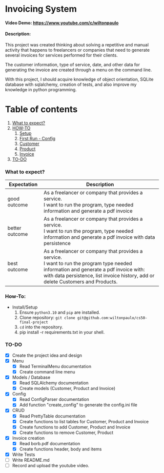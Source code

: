 # Invoicing System

#### Video Demo: https://www.youtube.com/c/wiltonpaulo

#### Description:

This project was created thinking about solving a repetitive and manual activity that happens to freelancers or companies that need to generate several invoices for services performed for their clients.

The customer information, type of service, date, and other data for generating the invoice are created through a menu on the command line.

With this project, I should acquire knowledge of object orientation, SQLite database with sqlalchemy, creation of tests, and also improve my knowledge in python programming.

# Table of contents

1. [What to expect?](#what-to-expect)
2. [HOW-TO](#paragraph1)
   1. [Setup](#subparagraph1)
   2. [First Run - Config](#subparagraph1)
   3. [Customer](#subparagraph1)
   4. [Product](#subparagraph1)
   5. [Invoice](#subparagraph1)
3. [TO-DO](#to-do-tasks)

### What to expect?

| Expectation    | Description                                                                                                                                                                                                                       |
| -------------- | --------------------------------------------------------------------------------------------------------------------------------------------------------------------------------------------------------------------------------- |
| good outcome   | As a freelancer or company that provides a service.<br> I want to run the program, type needed information and generate a pdf invoice                                                                                             |
| better outcome | As a freelancer or company that provides a service.<br> I want to run the program, type needed information and generate a pdf invoice with data persistence                                                                       |
| best outcome   | As a freelancer or company that provides a service.<br> I want to run the program type needed information and generate a pdf invoice with:<br> with data persistence, list invoice history, add or delete Customers and Products. |

### How-To:

- Install/Setup
  1. Ensure `python3.10` and `pip` are installed.
  1. Clone repository: `git clone git@github.com:wiltonpaulo/cs50-final-project`
  1. `cd` into the repository.
  1. pip install -r requirements.txt in your shell.

### TO-DO

- [x] Create the project idea and design
- [x] Menu
  - [x] Read TerminalMenu documentation
  - [x] Create command line menu
- [x] Models / Database
  - [x] Read SQLAlchemy documentation
  - [x] Create models (Customer, Product and Invoice)
- [x] Config
  - [x] Read ConfigParser documentation
  - [x] Add function "create_config" to generate the config.ini file
- [x] CRUD
  - [x] Read PrettyTable documentation
  - [x] Create functions to list tables for Customer, Product and Invoice
  - [x] Create functions to add Customer, Product and Invoice
  - [x] Create functions to remove Customer, Product
- [x] Invoice creation
  - [x] Read borb.pdf documentation
  - [x] Create functions header, body and items
- [x] Write Tests
- [ ] Write README.md
- [ ] Record and upload the youtube video.
